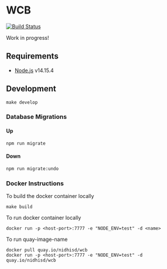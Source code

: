 # WCB

[![Build Status](https://dev.azure.com/steps4impact/steps4impact/_apis/build/status/backend?branchName=master)](https://dev.azure.com/steps4impact/steps4impact/_build/latest?definitionId=2&branchName=master)

Work in progress!

## Requirements

- [Node.js](https://nodejs.org) v14.15.4

## Development

```
make develop
```

### Database Migrations

#### Up

```
npm run migrate
```

#### Down

```
npm run migrate:undo
```

### Docker Instructions

To build the docker container locally

```
make build
```

To run docker container locally

```
docker run -p <host-port>:7777 -e "NODE_ENV=test" -d <name>
```

To run quay-image-name

```
docker pull quay.io/nidhisd/wcb
docker run -p <host-port>:7777 -e "NODE_ENV=test" -d quay.io/nidhisd/wcb
```
